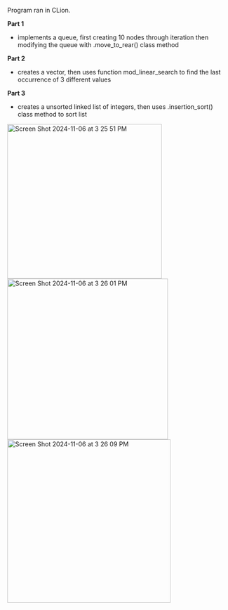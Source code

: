 Program ran in CLion.

**Part 1**
- implements a queue, first creating 10 nodes through iteration then modifying the queue with .move_to_rear() class method

**Part 2**
- creates a vector, then uses function mod_linear_search to find the last occurrence of 3 different values

**Part 3**
- creates a unsorted linked list of integers, then uses .insertion_sort() class method to sort list



<img width="352" alt="Screen Shot 2024-11-06 at 3 25 51 PM" src="https://github.com/user-attachments/assets/fe9cc012-617b-454a-aa50-39895ea0a284">



<img width="366" alt="Screen Shot 2024-11-06 at 3 26 01 PM" src="https://github.com/user-attachments/assets/17380646-bb27-476d-be3a-2f4e7c236289">



<img width="372" alt="Screen Shot 2024-11-06 at 3 26 09 PM" src="https://github.com/user-attachments/assets/1030541d-6429-4022-8d30-486f95f368eb">
